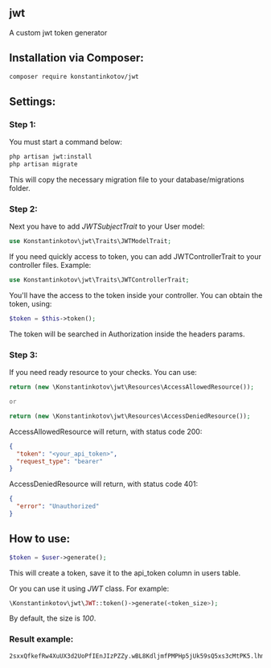 ## jwt
A custom jwt token generator

## Installation via Composer:

```bash
composer require konstantinkotov/jwt
```

## Settings:

### Step 1:
You must start a command below:
```bash
php artisan jwt:install
php artisan migrate
```
This will copy the necessary migration file to your database/migrations folder.

### Step 2:

Next you have to add *JWTSubjectTrait* to your User model:

```php
use Konstantinkotov\jwt\Traits\JWTModelTrait;
```

If you need quickly access to token, you can add JWTControllerTrait to your controller files. Example:
```php
use Konstantinkotov\jwt\Traits\JWTControllerTrait;
```

You'll have the access to the token inside your controller. You can obtain the token, using:
```php
$token = $this->token();
```

The token will be searched in Authorization inside the headers params.

### Step 3:

If you need ready resource to your checks. You can use:

```php
return (new \Konstantinkotov\jwt\Resources\AccessAllowedResource());

or

return (new \Konstantinkotov\jwt\Resources\AccessDeniedResource());
```

AccessAllowedResource will return, with status code 200:
```json
{
  "token": "<your_api_token>",
  "request_type": "bearer"
}
```
AccessDeniedResource will return, with status code 401:
```json
{
  "error": "Unauthorized"
}
```

## How to use:

```php
$token = $user->generate();
```

This will create a token, save it to the api_token column in users table.

Or you can use it using *JWT* class. For example:
```php
\Konstantinkotov\jwt\JWT::token()->generate(<token_size>);
```

By default, the size is *100*.

### Result example:
```text
2sxxQfkefRw4XuUX3d2UoPfIEnJIzPZZy.wBL8KdljmfPMPHp5jUk59sQ5xs3cMtPK5.lhmLchEZCpCUkckgukz0AEhkQzJunrT5o.v
```